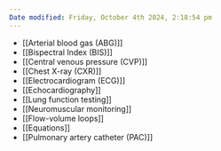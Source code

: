 ```yaml
---
Date modified: Friday, October 4th 2024, 2:18:54 pm
---
```


- [[Arterial blood gas (ABG)]]
- [[Bispectral Index (BIS)]]
- [[Central venous pressure (CVP)]]
- [[Chest X-ray (CXR)]]
- [[Electrocardiogram (ECG)]]
- [[Echocardiography]]
- [[Lung function testing]]
- [[Neuromuscular monitoring]]
- [[Flow-volume loops]]
- [[Equations]]
- [[Pulmonary artery catheter (PAC)]]
